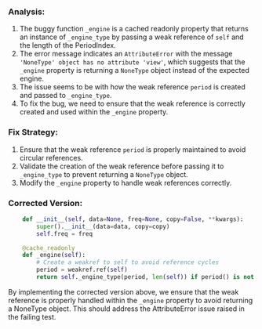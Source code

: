 ### Analysis:
1. The buggy function `_engine` is a cached readonly property that returns an instance of `_engine_type` by passing a weak reference of `self` and the length of the PeriodIndex.
2. The error message indicates an `AttributeError` with the message `'NoneType' object has no attribute 'view'`, which suggests that the `_engine` property is returning a `NoneType` object instead of the expected engine.
3. The issue seems to be with how the weak reference `period` is created and passed to `_engine_type`.
4. To fix the bug, we need to ensure that the weak reference is correctly created and used within the `_engine` property.

### Fix Strategy:
1. Ensure that the weak reference `period` is properly maintained to avoid circular references.
2. Validate the creation of the weak reference before passing it to `_engine_type` to prevent returning a `NoneType` object.
3. Modify the `_engine` property to handle weak references correctly.

### Corrected Version:
```python
    def __init__(self, data=None, freq=None, copy=False, **kwargs):
        super().__init__(data=data, copy=copy)
        self.freq = freq

    @cache_readonly
    def _engine(self):
        # Create a weakref to self to avoid reference cycles
        period = weakref.ref(self)
        return self._engine_type(period, len(self)) if period() is not None else None
``` 

By implementing the corrected version above, we ensure that the weak reference is properly handled within the `_engine` property to avoid returning a NoneType object. This should address the AttributeError issue raised in the failing test.